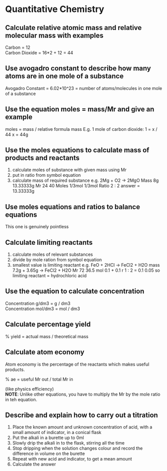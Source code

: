 # Quantitative Chemistry
## Calculate relative atomic mass and relative molecular mass with examples
Carbon = 12  
Carbon Dioxide = 16*2 + 12 = 44
## Use avogadro constant to describe how many atoms are in one mole of a substance
Avogadro Constant = 6.02*10^23 = number of atoms/molecules in one mole of a substance
## Use the equation moles = mass/Mr and give an example
moles = mass / relative formula mass
E.g. 1 mole of carbon dioxide:
1 = x / 44
x = 44g
## Use the moles equations to calculate mass of products and reactants
1. calculate moles of substance with given mass using Mr
2. put in ratio from symbol equation
3. calculate mass of required substance
e.g. 2Mg + O2 -> 2MgO
Mass  8g         13.33333g
Mr    24         40
Moles 1/3mol     1/3mol
Ratio 2  :       2
answer = 13.33333g
## Use moles equations and ratios to balance equations
This one is genuinely pointless
## Calculate limiting reactants
1. calculate moles of relevant substances
2. divide by mole ration from symbol equation
3. smallest value is limiting reactant
e.g. FeO  + 2HCl  -> FeCl2 + H2O
mass 7.2g + 3.65g -> FeCl2 + H2O
Mr   72     36.5
mol  0.1  + 0.1
r    1    : 2
=    0.1    0.05
so limiting reactant = hydrochloric acid
## Use the equation to calculate concentration
Concentration g/dm3 = g / dm3  
Concentration mol/dm3 = mol / dm3
## Calculate percentage yield
% yield = actual mass / theoretical mass
## Calculate atom economy
Atom economy is the percentage of the reactants which makes useful products.

% ae = useful Mr out / total Mr in

(like physics efficiency)  
**NOTE**: Unlike other equations, you have to multiply the Mr by the mole ratio in teh equation.
## Describe and explain how to carry out a titration
1. Place the known amount and unknown concentration of acid, with a small amount of indicator, in a conical flask
2. Put the alkali in a burette up to 0ml
3. Slowly drip the alkali in to the flask, stirring all the time
4. Stop dripping when the solution changes colour and record the difference in volume on the burette
5. Repeat with new acid and indicator, to get a mean amount
6. Calculate the answer

